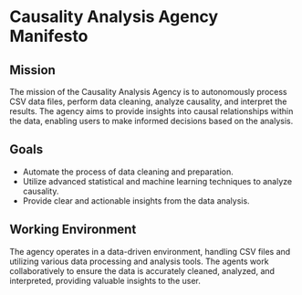 # Causality Analysis Agency Manifesto

## Mission
The mission of the Causality Analysis Agency is to autonomously process CSV data files, perform data cleaning, analyze causality, and interpret the results. The agency aims to provide insights into causal relationships within the data, enabling users to make informed decisions based on the analysis.

## Goals
- Automate the process of data cleaning and preparation.
- Utilize advanced statistical and machine learning techniques to analyze causality.
- Provide clear and actionable insights from the data analysis.

## Working Environment
The agency operates in a data-driven environment, handling CSV files and utilizing various data processing and analysis tools. The agents work collaboratively to ensure the data is accurately cleaned, analyzed, and interpreted, providing valuable insights to the user.
